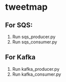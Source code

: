 # tweetmap

## For SQS:
1. Run sqs_producer.py
2. Run sqs_consumer.py

## For Kafka
1. Run kafka_producer.py
2. Run kafka_consumer.py
